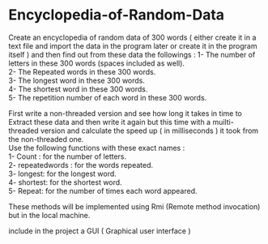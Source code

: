 # Encyclopedia-of-Random-Data
Create an encyclopedia of random data of 300 words ( either create it in a text file and import the data in the program later or create it in the program itself ) and then find out from these data the followings :
1- The number of letters in these 300 words (spaces included as well). <br>
2- The Repeated words in these 300 words. <br>
3- The longest word in these 300 words.<br>
4- The shortest word in these 300 words.<br>
5- The repetition number of each word in these 300 words.<br>

First write a non-threaded version and see how long it takes in time to Extract these data and then write it again but this time with a muilti-threaded version and calculate the speed up ( in milliseconds ) it took from the non-threaded one.<br>
Use the following functions with these exact names :<br>
1- Count : for the number of letters.<br>
2- repeatedwords : for the words repeated.<br>
3- longest: for the longest word.<br>
4- shortest: for the shortest word.<br>
5- Repeat: for the number of times each word appeared.<br>

These methods will be implemented using Rmi (Remote method invocation) but in the local machine.

include in the project a GUI ( Graphical user interface ) 
